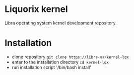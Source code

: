 # Liquorix kernel 
Libra operating system kernel development repository. 
# Installation 
- clone repository
  `git clone https://libra-os/kernel-lqx`
- enter to the installation directory
  `cd kernel-lqx`
- run installation script
  '/bin/bash install'
  
